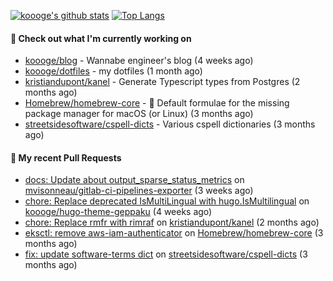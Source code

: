 [![koooge's github stats](https://github-readme-stats.vercel.app/api?username=koooge&count_private=true&show_icons=true)](https://github.com/anuraghazra/github-readme-stats)
[![Top Langs](https://github-readme-stats.vercel.app/api/top-langs/?username=koooge&langs_count=5)](https://github.com/anuraghazra/github-readme-stats)

#### 👷 Check out what I'm currently working on

- [koooge/blog](https://github.com/koooge/blog) - Wannabe engineer&#39;s blog (4 weeks ago)
- [koooge/dotfiles](https://github.com/koooge/dotfiles) - my dotfiles (1 month ago)
- [kristiandupont/kanel](https://github.com/kristiandupont/kanel) - Generate Typescript types from Postgres (2 months ago)
- [Homebrew/homebrew-core](https://github.com/Homebrew/homebrew-core) - 🍻 Default formulae for the missing package manager for macOS (or Linux) (3 months ago)
- [streetsidesoftware/cspell-dicts](https://github.com/streetsidesoftware/cspell-dicts) - Various cspell dictionaries (3 months ago)

#### 🔨 My recent Pull Requests

- [docs: Update about output_sparse_status_metrics](https://github.com/mvisonneau/gitlab-ci-pipelines-exporter/pull/884) on [mvisonneau/gitlab-ci-pipelines-exporter](https://github.com/mvisonneau/gitlab-ci-pipelines-exporter) (3 weeks ago)
- [chore: Replace deprecated IsMultiLingual with hugo.IsMultilingual](https://github.com/koooge/hugo-theme-geppaku/pull/43) on [koooge/hugo-theme-geppaku](https://github.com/koooge/hugo-theme-geppaku) (4 weeks ago)
- [chore: Replace rmfr with rimraf](https://github.com/kristiandupont/kanel/pull/585) on [kristiandupont/kanel](https://github.com/kristiandupont/kanel) (2 months ago)
- [eksctl: remove aws-iam-authenticator](https://github.com/Homebrew/homebrew-core/pull/173593) on [Homebrew/homebrew-core](https://github.com/Homebrew/homebrew-core) (3 months ago)
- [fix: update software-terms dict](https://github.com/streetsidesoftware/cspell-dicts/pull/3242) on [streetsidesoftware/cspell-dicts](https://github.com/streetsidesoftware/cspell-dicts) (3 months ago)
